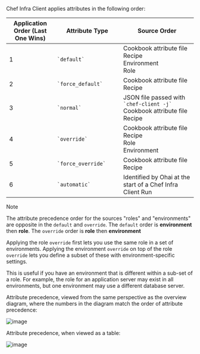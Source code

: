 Chef Infra Client applies attributes in the following
order:

<table>
<colgroup>
<col style="width: 15%" />
<col style="width: 20%" />
<col style="width: 30%" />

</colgroup>
<thead>
  <tr>
    <th>Application Order (Last One Wins)</th>
    <th>Attribute Type</th>
    <th>Source Order</th>
  </tr>
</thead>
<tbody>
  <tr class="odd">
    <td>1</td>
    <td><code>`default`</code></td>
    <td>Cookbook attribute file<br>Recipe<br>Environment<br>Role</td>
  </tr>
  <tr class="even">
    <td>2</td>
    <td><code>`force_default`</code></td>
    <td>Cookbook attribute file<br>Recipe</td>
  </tr>
  <tr class="odd">
    <td>3</td>
    <td><code>`normal`</code></td>
    <td>JSON file passed with <code>`chef-client -j`</code><br>Cookbook attribute file<br>Recipe</td>
  </tr>
  <tr class="even">
    <td>4</td>
    <td><code>`override`</code></td>
    <td>Cookbook attribute file<br>Recipe<br>Role<br>Environment</td>
  </tr>
  <tr class="odd">
    <td>5</td>
    <td><code>`force_override`</code></td>
    <td>Cookbook attribute file<br>Recipe</td>
  </tr>
  <tr class="even">
    <td>6</td>
    <td><code>`automatic`</code></td>
    <td>Identified by Ohai at the start of a Chef Infra Client Run</td>
  </tr>
</tbody>
</table>

<div class="admonition-note">

<p class="admonition-note-title">Note</p>

<div class="admonition-note-text">

The attribute precedence order for the sources "roles" and "environments" are opposite in the `default` and `override`. The `default` order is **environment** then **role**. The `override` order is **role** then **environment**

Applying the role `override` first lets you use the same role in a set of environments.
Applying the environment `override` on top of the role `override` lets you define a subset of these with environment-specific settings.

This is useful if you have an environment that is different within a sub-set of a role. For example, the role for an application server may exist in all environments, but one environment may use a different database server.
</div>

</div>

Attribute precedence, viewed from the same perspective as the overview
diagram, where the numbers in the diagram match the order of attribute
precedence:

![image](/images/overview_chef_attributes_precedence.png)

Attribute precedence, when viewed as a table:

![image](/images/overview_chef_attributes_table.png)
